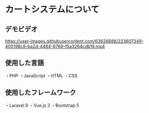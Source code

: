 # カートシステムについて
## デモビデオ
https://user-images.githubusercontent.com/63628888/223607349-400198c9-ba2d-4484-8769-f5a3264cdb19.mp4

## 使用した言語
・PHP
・JavaScript
・HTML
・CSS

## 使用したフレームワーク
・Laravel 9
・Vue.js 3
・Bootstrap 5